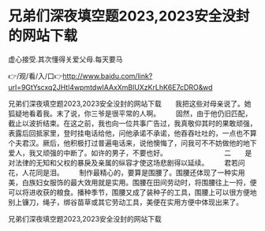 # 兄弟们深夜填空题2023,2023安全没封的网站下载
虚心接受.其次懂得关爱父母.每天要马

👉/观/看/入/口👉http://www.baidu.com/link?url=9GtYscxq2JHtl4wpmtdwIAAxXmBlUXzKrLhK6E7cDRO&wd

兄弟们深夜填空题2023,2023安全没封的网站下载　　我把这些对母亲说了。她狐疑地看着我。末了说，你三爷是很平常的人啊。
　　固然，由于他仍旧匹配，截止以波折结束。在这之前，我也向一位共事广告过，我真敬仰其时的果敢顽强，表露后回抵家里，登时挂电话给他，问他承诺不承诺，他吞吞吐吐的，一点也不算个夫君汉。厥后，他积极打过普遍电话来，说他懊悔了，问我可不不妨做他的地下爱人，我又顽强的中断了。如许的男子，不要也好。
　　　　　　　　二　　是对法律的无知和父权的暴戾及亲属的纵容才使这场悲剧得以延续。
　　君若问花，人花同是泪。
　　制作最精心的，要算是围腰了。围腰还体现了一种实用美，白族妇女服饰的最大效用就是实用。围腰在田间劳动时，将围腰往上一捋，便可以将进收获的粮食。播种季节，围腰又成了装种子的工具，围腰上可以很方便地别上镰刀，绳子，绑谷苗草或其它劳动工具，美便在实用方便中体现出来了。

兄弟们深夜填空题2023,2023安全没封的网站下载
